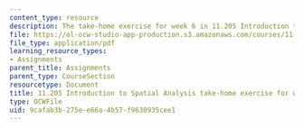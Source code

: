 ```yaml
---
content_type: resource
description: The take-home exercise for week 6 in 11.205 Introduction to Spatial Analysis.
file: https://ol-ocw-studio-app-production.s3.amazonaws.com/courses/11-205-introduction-to-spatial-analysis-fall-2019/9cafab3b275ee66a4b57f9630935cee1_11.205f19_week_6_takehome.pdf
file_type: application/pdf
learning_resource_types:
- Assignments
parent_title: Assignments
parent_type: CourseSection
resourcetype: Document
title: 11.205 Introduction to Spatial Analysis take-home exercise for week 6
type: OCWFile
uid: 9cafab3b-275e-e66a-4b57-f9630935cee1
---
```

